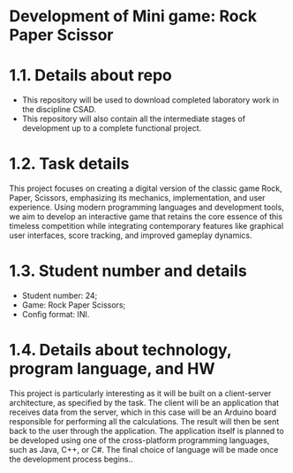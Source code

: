 # Development of Mini game: Rock Paper Scissor
# 1.1. Details about repo
- This repository will be used to download completed laboratory work in the discipline CSAD.
- This repository will also contain all the intermediate stages of development up to a complete functional project.
# 1.2. Task details
This project focuses on creating a digital version of the classic game Rock, Paper, Scissors, emphasizing its mechanics, implementation, and user experience. Using modern programming languages and development tools, we aim to develop an interactive game that retains the core essence of this timeless competition while integrating contemporary features like graphical user interfaces, score tracking, and improved gameplay dynamics.
# 1.3. Student number and details
- Student number: 24;
- Game: Rock Paper Scissors;
- Config format: INI.
# 1.4. Details about technology, program language, and HW
This project is particularly interesting as it will be built on a client-server architecture, as specified by the task. The client will be an application that receives data from the server, which in this case will be an Arduino board responsible for performing all the calculations. The result will then be sent back to the user through the application. The application itself is planned to be developed using one of the cross-platform programming languages, such as Java, C++, or C#. The final choice of language will be made once the development process begins..

